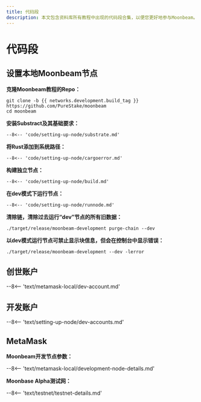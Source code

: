 ```yaml
---
title: 代码段
description: 本文包含资料库所有教程中出现的代码段合集，以便您更好地参与Moonbeam。
---
```


# 代码段

## 设置本地Moonbeam节点

**克隆Moonbeam教程的Repo：**

```
git clone -b {{ networks.development.build_tag }} https://github.com/PureStake/moonbeam
cd moonbeam
```

**安装Substract及其基础要求：**

```
--8<-- 'code/setting-up-node/substrate.md'
```

**将Rust添加到系统路径：**

```
--8<-- 'code/setting-up-node/cargoerror.md'
```

**构建独立节点：**

```
--8<-- 'code/setting-up-node/build.md'
```

**在dev模式下运行节点：**

```
--8<-- 'code/setting-up-node/runnode.md'
```

**清除链，清除过去运行“dev”节点的所有旧数据：**

```
./target/release/moonbeam-development purge-chain --dev
```

**以dev模式运行节点可禁止显示块信息，但会在控制台中显示错误：**

```
./target/release/moonbeam-development --dev -lerror
```

## 创世账户

--8<-- 'text/metamask-local/dev-account.md'

## 开发账户

--8<-- 'text/setting-up-node/dev-accounts.md'

## MetaMask

**Moonbeam开发节点参数：**

--8<-- 'text/metamask-local/development-node-details.md'

**Moonbase Alpha测试网：**

--8<-- 'text/testnet/testnet-details.md'
